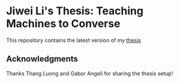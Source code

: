 # Jiwei Li's Thesis: Teaching Machines to Converse

This repository contains the latest version of my [thesis]()

## Acknowledgments
Thanks Thang Luong and Gabor Angeli for sharing the thesis setup!
